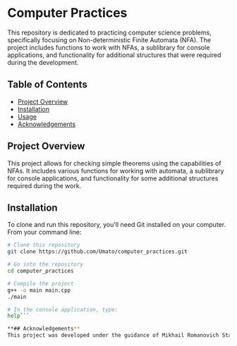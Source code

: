 # Computer Practices

This repository is dedicated to practicing computer science problems, specifically focusing on Non-deterministic Finite Automata (NFA). The project includes functions to work with NFAs, a sublibrary for console applications, and functionality for additional structures that were required during the development.

## Table of Contents

- [Project Overview](#project-overview)
- [Installation](#installation)
- [Usage](#usage)
- [Acknowledgements](#acknowledgements)

## Project Overview

This project allows for checking simple theorems using the capabilities of NFAs. It includes various functions for working with automata, a sublibrary for console applications, and functionality for some additional structures required during the work.

## Installation

To clone and run this repository, you'll need Git installed on your computer. From your command line:

```bash
# Clone this repository
git clone https://github.com/Umato/computer_practices.git

# Go into the repository
cd computer_practices

# Compile the project
g++ -o main main.cpp
./main

# In the console application, type:
help```

**## Acknowledgements**
This project was developed under the guidance of Mikhail Romanovich Starchak during the second term of the Applied Mathematics, Computer Science and Artificial Intelligence program at SPbU by students Zelenskaya E.G. and Vasilev E.S.
